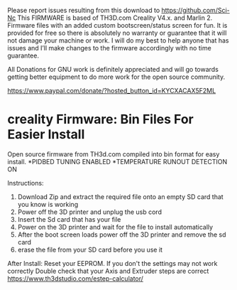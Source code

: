 Please report issues resulting from this download to
https://github.com/Sci-Nc
This FIRMWARE is based of TH3D.com Creality V4.x.  and Marlin 2. Firmware files with  an added custom bootscreen/status screen for fun. 
 It is provided for free so there is absolutely no warranty or guarantee that it will not damage your machine or work.
 I will do my best to help anyone that has issues and I’ll make changes to the firmware accordingly with no time guarantee.



All Donations for GNU work is definitely appreciated and will go towards getting better equipment to do more work for the open source community.

https://www.paypal.com/donate/?hosted_button_id=KYCXACAX5F2ML
                   
# creality Firmware: Bin Files For Easier Install
Open source firmware from TH3d.com compiled into bin format for easy install.
*PIDBED TUNING ENABLED
*TEMPERATURE RUNOUT DETECTION ON



Instructions:
1. Download Zip and extract the required file onto an empty SD card that you know is working
2. Power off the 3D printer and unplug the usb cord 
3. Insert the Sd card that has your file
4. Power on the 3D printer and wait for the file to install automatically
5. After the boot screen loads power off the 3D printer and remove the sd card
6. erase the file from your SD card before you use it

After Install:
Reset your EEPROM. If you don't the settings may not work correctly
Double check that your Axis and Extruder steps are correct
https://www.th3dstudio.com/estep-calculator/
